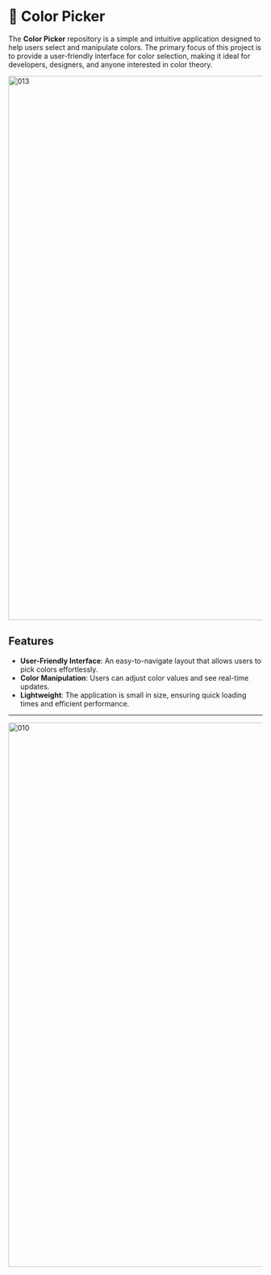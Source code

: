 # 🎨 Color Picker

The **Color Picker** repository is a simple and intuitive application designed to help users select and manipulate colors. The primary focus of this project is to provide a user-friendly interface for color selection, making it ideal for developers, designers, and anyone interested in color theory.

<img width="1920" height="1080" alt="013" src="https://github.com/user-attachments/assets/5c03360b-0ec6-4168-95bc-b0c66f2579df" />

## Features
- **User-Friendly Interface**: An easy-to-navigate layout that allows users to pick colors effortlessly.
- **Color Manipulation**: Users can adjust color values and see real-time updates.
- **Lightweight**: The application is small in size, ensuring quick loading times and efficient performance.

---

<img width="1920" height="1080" alt="010" src="https://github.com/user-attachments/assets/fe4d2fcf-d048-498b-a021-eea9b8d8d3e3" />



